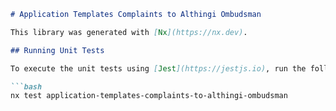 ```markdown
# Application Templates Complaints to Althingi Ombudsman

This library was generated with [Nx](https://nx.dev).

## Running Unit Tests

To execute the unit tests using [Jest](https://jestjs.io), run the following command:

```bash
nx test application-templates-complaints-to-althingi-ombudsman
```
```